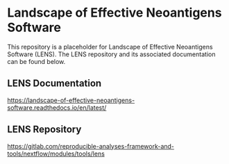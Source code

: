 # Landscape of Effective Neoantigens Software

This repository is a placeholder for Landscape of Effective Neoantigens
Software (LENS). The LENS repository and its associated documentation can be
found below.

## LENS Documentation
https://landscape-of-effective-neoantigens-software.readthedocs.io/en/latest/

## LENS Repository
https://gitlab.com/reproducible-analyses-framework-and-tools/nextflow/modules/tools/lens
